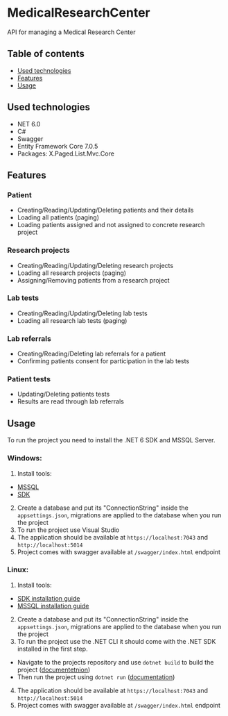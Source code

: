 # MedicalResearchCenter
API for managing a Medical Research Center

## Table of contents
* [Used technologies](#used-technologies)
* [Features](#features)
* [Usage](#usage)

## Used technologies
* NET 6.0
* C#
* Swagger
* Entity Framework Core 7.0.5
* Packages: X.Paged.List.Mvc.Core

## Features
### Patient
* Creating/Reading/Updating/Deleting patients and their details
* Loading all patients (paging)
* Loading patients assigned and not assigned to concrete research project

### Research projects
* Creating/Reading/Updating/Deleting research projects
* Loading all research projects (paging)
* Assigning/Removing patients from a research project

### Lab tests
* Creating/Reading/Updating/Deleting lab tests
* Loading all research lab tests (paging)

### Lab referrals
* Creating/Reading/Deleting lab referrals for a patient
* Confirming patients consent for participation in the lab tests

### Patient tests
* Updating/Deleting patients tests
* Results are read through lab referrals

## Usage
To run the project you need to install the .NET 6 SDK and MSSQL Server. 
### Windows: 
1. Install tools:
- [MSSQL](https://www.microsoft.com/pl-pl/sql-server/sql-server-downloads)
- [SDK](https://dotnet.microsoft.com/en-us/download/visual-studio-sdks)
2. Create a database and put its "ConnectionString" inside the `appsettings.json`, migrations are applied to the database when you run the project
3. To run the project use Visual Studio
4. The application should be available at `https://localhost:7043` and `http://localhost:5014`
5. Project comes with swagger available at `/swagger/index.html` endpoint

### Linux:
1. Install tools:
- [SDK installation guide](https://learn.microsoft.com/en-us/dotnet/core/install/linux)
- [MSSQL installation guide](https://learn.microsoft.com/en-us/sql/linux/sql-server-linux-overview?view=sql-server-ver16)
2. Create a database and put its "ConnectionString" inside the `appsettings.json`, migrations are applied to the database when you run the project
3. To run the project use the .NET CLI it should come with the .NET SDK installed in the first step.
- Navigate to the projects repository and use `dotnet build` to build the project ([documentetnion](https://learn.microsoft.com/pl-pl/dotnet/core/tools/dotnet-build))
- Then run the project using `dotnet run` ([documentation](https://learn.microsoft.com/en-us/dotnet/core/tools/dotnet-run))
4. The application should be available at `https://localhost:7043` and `http://localhost:5014`
5. Project comes with swagger available at `/swagger/index.html` endpoint
